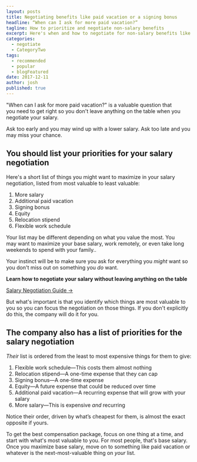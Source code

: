 ```yaml
---
layout: posts
title: Negotiating benefits like paid vacation or a signing bonus
headline: “When can I ask for more paid vacation?”
tagline: How to prioritize and negotiate non-salary benefits
excerpt: Here's when and how to negotiate for non-salary benefits like vacation, equity, signing bonus and more.
categories:
  - negotiate
  - CategoryTwo
tags:
  - recommended
  - popular
  - blogFeatured
date: 2017-12-11
author: josh
published: true
---
```

"When can I ask for more paid vacation?" is a valuable question that you need to get right so you don't leave anything on the table when you negotiate your salary.

Ask too early and you may wind up with a lower salary. Ask too late and you may miss your chance.

## You should list your priorities for your salary negotiation

Here's a short list of things you might want to maximize in your salary negotiation, listed from most valuable to least valuable:

1.  More salary
2.  Additional paid vacation
3.  Signing bonus
4.  Equity
5.  Relocation stipend
6.  Flexible work schedule

Your list may be different depending on what you value the most. You may want to maximize your base salary, work remotely, or even take long weekends to spend with your family..

Your instinct will be to make sure you ask for everything you _might_ want so you don't miss out on something you _do_ want.

<div class='guide-link'>
<p><strong>Learn how to negotiate your salary without leaving anything on the table</strong></p>
<p><a href="/salary-negotiation-guide/">Salary Negotiation Guide →</a></p>
</div>

But what's important is that you identify which things are most valuable to you so you can focus the negotiation on those things. If you don't explicitly do this, the company will do it for you.

## The company also has a list of priorities for the salary negotiation

_Their_ list is ordered from the least to most expensive things for them to give:

1.  Flexible work schedule—This costs them almost nothing
2.  Relocation stipend—A one-time expense that they can cap
3.  Signing bonus—A one-time expense
4.  Equity—A future expense that could be reduced over time
5.  Additional paid vacation—A recurring expense that will grow with your salary
6.  More salary—This is expensive _and_ recurring

Notice their order, driven by what’s cheapest for them, is almost the exact opposite if yours.

To get the best compensation package, focus on one thing at a time, and start with what's most valuable to you. For most people, that's base salary. Once you maximize base salary, move on to something like paid vacation or whatever is the next-most-valuable thing on _your_ list.

<div class="inline-ad hidden"></div>
